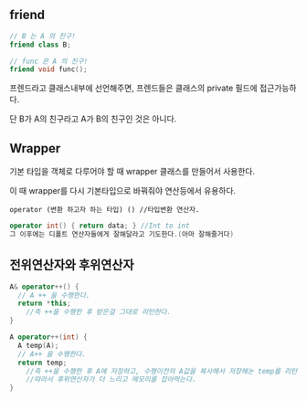 ## friend

```cpp
// B 는 A 의 친구!
friend class B;

// func 은 A 의 친구!
friend void func();
```

프렌드라고 클래스내부에 선언해주면, 프렌드들은 클래스의 private 필드에 접근가능하다.

단 B가 A의 친구라고 A가 B의 친구인 것은 아니다.



## Wrapper

기본 타입을 객체로 다루어야 할 때 wrapper 클래스를 만들어서 사용한다.

이 때 wrapper를 다시 기본타입으로 바꿔줘야 연산등에서 유용하다.

```
operator (변환 하고자 하는 타입) () //타입변환 연산자.
```

```cpp
operator int() { return data; } //Int to int
그 이후에는 디폴트 연산자들에게 잘해달라고 기도한다.(아마 잘해줄거다)
```



## 전위연산자와 후위연산자

```cpp
A& operator++() {
  // A ++ 을 수행한다.
  return *this;
    //즉 ++을 수행한 후 받은걸 그대로 리턴한다.
}
```

```cpp
A operator++(int) {
  A temp(A);
  // A++ 을 수행한다.
  return temp;
    //즉 ++을 수행한 후 A에 저장하고, 수행이전의 A값을 복사해서 저장해논 temp를 리턴한다.
    //따라서 후위연산자가 더 느리고 메모리를 잡아먹는다.	
}
```